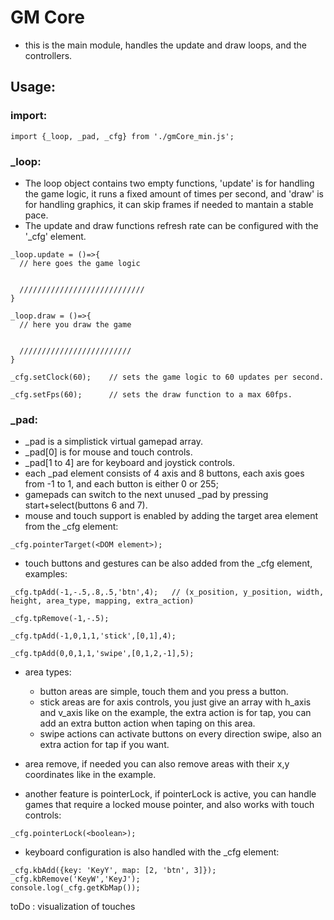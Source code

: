 # GM Core

- this is the main module, handles the update and draw loops, and the controllers.  

## Usage:

### import:

```
import {_loop, _pad, _cfg} from './gmCore_min.js';
```


### _loop:

- The loop object contains two empty functions, 'update' is for handling the game logic, it runs a fixed amount of times per second, and 'draw' is for handling graphics, it can skip frames if needed to mantain a stable pace.  
- The update and draw functions refresh rate can be configured with the '_cfg' element.  

```
_loop.update = ()=>{
  // here goes the game logic


  ////////////////////////////
}

_loop.draw = ()=>{
  // here you draw the game


  /////////////////////////
}

_cfg.setClock(60);    // sets the game logic to 60 updates per second.

_cfg.setFps(60);      // sets the draw function to a max 60fps.
```


### _pad:

- _pad is a simplistick virtual gamepad array.  
- _pad[0] is for mouse and touch controls.  
- _pad[1 to 4] are for keyboard and joystick controls.  
- each _pad element consists of 4 axis and 8 buttons, each axis goes from -1 to 1, and each button is either 0 or 255;  
- gamepads can switch to the next unused _pad by pressing start+select(buttons 6 and 7).  
- mouse and touch support is enabled by adding the target area element from the _cfg element:  
```
_cfg.pointerTarget(<DOM element>);
```
- touch buttons and gestures can be also added from the _cfg element, examples:  
```
_cfg.tpAdd(-1,-.5,.8,.5,'btn',4);   // (x_position, y_position, width, height, area_type, mapping, extra_action)

_cfg.tpRemove(-1,-.5);

_cfg.tpAdd(-1,0,1,1,'stick',[0,1],4);

_cfg.tpAdd(0,0,1,1,'swipe',[0,1,2,-1],5);

```

- area types:  
  * button areas are simple, touch them and you press a button.  
  * stick areas are for axis controls, you just give an array with h_axis and v_axis like on the example, the extra action is for tap, you can add an extra button action when taping on this area.  
  * swipe actions can activate buttons on every direction swipe, also an extra action for tap if you want.  

- area remove, if needed you can also remove areas with their x,y coordinates like in the example.

- another feature is pointerLock, if pointerLock is active, you can handle games that require a locked mouse pointer, and also works with touch controls:
```
_cfg.pointerLock(<boolean>);

```

- keyboard configuration is also handled with the _cfg element:

```
_cfg.kbAdd({key: 'KeyY', map: [2, 'btn', 3]});
_cfg.kbRemove('KeyW','KeyJ');
console.log(_cfg.getKbMap());
```


toDo : visualization of touches